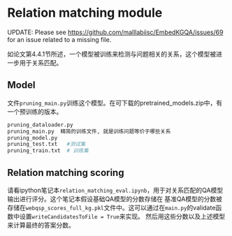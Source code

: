 # Relation matching module

UPDATE: Please see https://github.com/malllabiisc/EmbedKGQA/issues/69 for an issue related to a missing file.

如论文第4.4.1节所述，一个模型被训练来检测与问题相关的关系，这个模型被进一步用于关系匹配。

## Model

文件`pruning_main.py`训练这个模型。在可下载的pretrained_models.zip中，有一个预训练的版本。


```python
pruning_dataloader.py
pruning_main.py  精简的训练文件, 就是训练问题等价于哪些关系
pruning_model.py
pruning_test.txt   #测试集
pruning_train.txt  # 训练集
```

## Relation matching scoring

请看ipython笔记本`relation_matching_eval.ipynb`，用于对关系匹配的QA模型输出进行评分。这个笔记本假设基础QA模型的分数存储在
基准QA模型的分数被存储在`webqsp_scores_full_kg.pkl`文件中。这可以通过在`main.py`的validate函数中设置`writeCandidatesToFile = True`来实现。
然后用这些分数以及上述模型来计算最终的答案分数。
